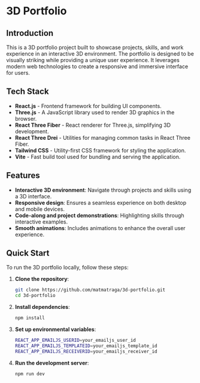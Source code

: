 # 3D Portfolio

## Introduction
This is a 3D portfolio project built to showcase projects, skills, and work experience in an interactive 3D environment. The portfolio is designed to be visually striking while providing a unique user experience. It leverages modern web technologies to create a responsive and immersive interface for users.

## Tech Stack
- **React.js** - Frontend framework for building UI components.
- **Three.js** - A JavaScript library used to render 3D graphics in the browser.
- **React Three Fiber** - React renderer for Three.js, simplifying 3D development.
- **React Three Drei** - Utilities for managing common tasks in React Three Fiber.
- **Tailwind CSS** - Utility-first CSS framework for styling the application.
- **Vite** - Fast build tool used for bundling and serving the application.

## Features
- **Interactive 3D environment**: Navigate through projects and skills using a 3D interface.
- **Responsive design**: Ensures a seamless experience on both desktop and mobile devices.
- **Code-along and project demonstrations**: Highlighting skills through interactive examples.
- **Smooth animations**: Includes animations to enhance the overall user experience.
  
## Quick Start

To run the 3D portfolio locally, follow these steps:

1. **Clone the repository**:
   ```bash
   git clone https://github.com/matmatraga/3d-portfolio.git
   cd 3d-portfolio

2. **Install dependencies**:
    ```bash
    npm install

3. **Set up environmental variables**:
    ```bash
    REACT_APP_EMAILJS_USERID=your_emailjs_user_id
    REACT_APP_EMAILJS_TEMPLATEID=your_emailjs_template_id
    REACT_APP_EMAILJS_RECEIVERID=your_emailjs_receiver_id

4. **Run the development server**:
    ```bash
    npm run dev